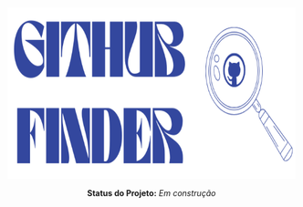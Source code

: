 <div align="center">
<img src='./public/Imagens/readme.png' width="600" height="300">
</div>

<div align="center">

 **Status do Projeto:** _Em construção_ 
 
 </div>
